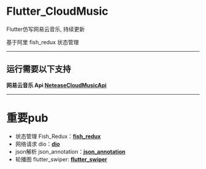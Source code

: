 
# Flutter_CloudMusic

Flutter仿写网易云音乐, 持续更新

基于阿里 fish_redux 状态管理

---

## 运行需要以下支持
**网易云音乐 Api [NeteaseCloudMusicApi](https://github.com/Binaryify/NeteaseCloudMusicApi)**

---


# 重要pub
* 状态管理 Fish_Redux：[**fish_redux**](https://github.com/alibaba/fish-redux)
* 网络请求 dio：[**dio**](https://github.com/flutterchina/dio)
* json解析 json_annotation：[**json_annotation**](https://github.com/dart-lang/json_serializable)
* 轮播图 flutter_swiper: [**flutter_swiper**](https://github.com/best-flutter/flutter_swiper)


